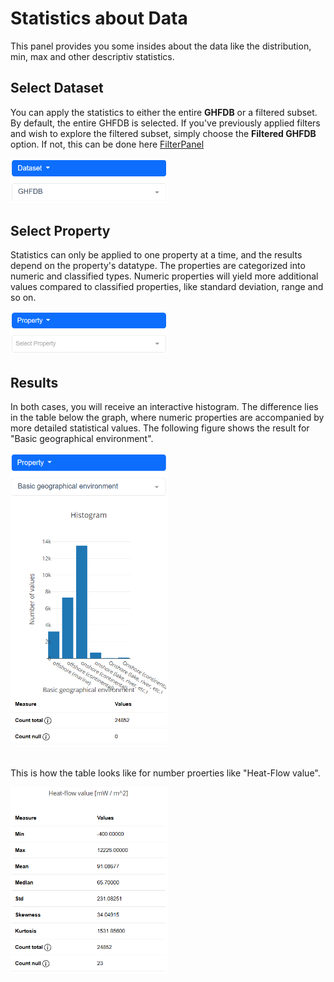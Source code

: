 # Statistics about Data

This panel provides you some insides about the data like the distribution, min, max and other descriptiv statistics.

## Select Dataset

You can apply the statistics to either the entire <strong>GHFDB</strong> or a filtered subset. By default, the entire GHFDB is selected. If you've previously applied filters and wish to explore the filtered subset, simply choose the <strong>Filtered GHFDB</strong> option. If not, this can be done here [FilterPanel](filterPanel.md)



<img src="../../docs/_static/_mapping/statistics-select-dataset.PNG" alt="Circle color" width="50%"/>

## Select Property

Statistics can only be applied to one property at a time, and the results depend on the property's datatype. The properties are categorized into numeric and classified types. Numeric properties will yield more additional values compared to classified properties, like standard deviation, range and so on.

<img src="../../docs/_static/_mapping/statistics_select_property.PNG" alt="Circle color" width="50%"/>

## Results

In both cases, you will receive an interactive histogram. The difference lies in the table below the graph, where numeric properties are accompanied by more detailed statistical values. The following figure shows the result for "Basic geographical environment".

<img src="../../docs/_static/_mapping/statistics_results-enum.PNG" alt="Circle color" width="50%"/>

<br>
<br>

This is how the table looks like for number proerties like "Heat-Flow value".

<img src="../../docs/_static/_mapping/statistics_results-number-table.PNG" alt="Circle color" width="50%"/>
